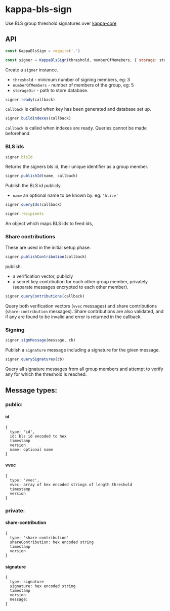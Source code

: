 # kappa-bls-sign

Use BLS group threshold signatures over [kappa-core](https://github.com/kappa-db/kappa-core)

## API

```js
const KappaBlsSign = require('.')

const signer = KappaBlsSign(threshold, numberOfMemebers, { storage: storageDir })
```
Create a `signer` instance.
- `threshold` - minimum number of signing members, eg: 3
- `numberOfMembers` - number of members of the group, eg: 5
- `storageDir` - path to store database.
    

```js
signer.ready(callback)
```
`callback` is called when key has been generated and database set up.

```js
signer.buildIndexes(callback)
```
`callback` is called when indexes are ready. Queries cannot be made beforehand.

### BLS ids

```js
signer.blsId
```
Returns the signers bls id, their unique identifier as a group member.

```js
signer.publishId(name, callback)
```
Publish the BLS id publicly. 
- `name` an optional name to be known by. eg: `'Alice'`

```js
signer.queryIds(callback)
```
```js
signer.recipients 
```
An object which maps BLS ids to feed ids,

### Share contributions

These are used in the initial setup phase.

```js
signer.publishContribution(callback)
```
publish:
- a verification vector, publicly
- a secret key contribution for each other group member, privately (separate messages encrypted to each other member).

```js
signer.queryContributions(callback)
```
Query both verification vectors (`vvec` messages) and share contributions (`share-contribution` messages).
Share contributions are also validated, and if any are found to be invalid and error is returned in the callback.

### Signing

```js
signer.signMessage(message, cb)
```
Publish a `signature` message including a signature for the given message.

```js
signer.querySignatures(cb)
```
Query all signature messages from all group members and attempt to verify any for which the threshold is reached.

## Message types:

### public:

#### id

```
{
  type: 'id',
  id: bls id encoded to hex
  timestamp
  version
  name: optional name
}
```
#### vvec
```
{
  type: 'vvec',
  vvec: array of hex encoded strings of length threshold
  timestamp
  version
}
```

### private:

#### share-contribution
```
{
  type: 'share-contribution'
  shareContribution: hex encoded string
  timestamp
  version
}
```
#### signature
```
{
  type: signature
  signature: hex encoded string
  timestamp
  version
  message:
}
```
